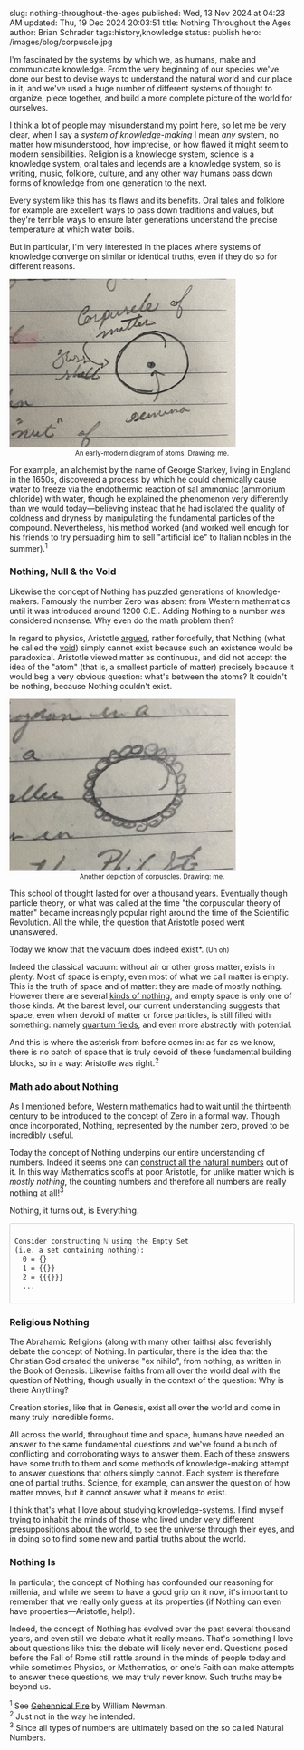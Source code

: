 slug: nothing-throughout-the-ages
published: Wed, 13 Nov 2024 at 04:23 AM
updated: Thu, 19 Dec 2024 20:03:51 
title: Nothing Throughout the Ages
author: Brian Schrader
tags:history,knowledge
status: publish
hero: /images/blog/corpuscle.jpg

I'm fascinated by the systems by which we, as humans, make and communicate knowledge. From the very beginning of our species we've done our best to devise ways to understand the natural world and our place in it, and we've used a huge number of different systems of thought to organize, piece together, and build a more complete picture of the world for ourselves.

I think a lot of people may misunderstand my point here, so let me be very clear, when I say a *system of knowledge-making* I mean *any* system, no matter how misunderstood, how imprecise, or how flawed it might seem to modern sensibilities. Religion is a knowledge system, science is a knowledge system, oral tales and legends are a knowledge system, so is writing, music, folklore, culture, and any other way humans pass down forms of knowledge from one generation to the next.

Every system like this has its flaws and its benefits. Oral tales and folklore for example are excellent ways to pass down traditions and values, but they're terrible ways to ensure later generations understand the precise temperature at which water boils.

But in particular, I'm very interested in the places where systems of knowledge converge on similar or identical truths, even if they do so for different reasons.

<div class="image-container-center">
    <img src="/images/blog/corpuscle.jpg" style="width: 400px;" class="image-center">
    <small><center>An early-modern diagram of atoms. Drawing: me.</center></small>
</div>

For example, an alchemist by the name of George Starkey, living in England in the 1650s, discovered a process by which he could chemically cause water to freeze via the endothermic reaction of sal ammoniac (ammonium chloride) with water, though he explained the phenomenon very differently than we would today&mdash;believing instead that he had isolated the quality of coldness and dryness by manipulating the fundamental particles of the compound. Nevertheless, his method worked (and worked well enough for his friends to try persuading him to sell "artificial ice" to Italian nobles in the summer).<sup>1</sup>


### Nothing, Null &amp; the Void

Likewise the concept of Nothing has puzzled generations of knowledge-makers. Famously the number Zero was absent from Western mathematics until it was introduced around 1200 C.E.. Adding Nothing to a number was considered nonsense. Why even do the math problem then?

In regard to physics, Aristotle [argued][aristotle], rather forcefully, that Nothing (what he called the [void][void]) simply cannot exist because such an existence would be paradoxical. Aristotle viewed matter as continuous, and did not accept the idea of the "atom" (that is, a smallest particle of matter) precisely because it would beg a very obvious question: what's between the atoms? It couldn't be nothing, because Nothing couldn't exist.

<div class="image-container-center">
    <img src="/images/blog/n-corpuscle.jpg" style="width: 400px;" class="image-center">
    <small><center>Another depiction of corpuscles. Drawing: me.</center></small>
</div>

This school of thought lasted for over a thousand years. Eventually though particle theory, or what was called at the time "the corpuscular theory of matter" became increasingly popular right around the time of the Scientific Revolution. All the while, the question that Aristotle posed went unanswered.

Today we know that the vacuum does indeed exist*. <small>(Uh oh)</small>

Indeed the classical vacuum: without air or other gross matter, exists in plenty. Most of space is empty, even most of what we call matter is empty. This is the truth of space and of matter: they are made of mostly nothing. However there are several [kinds of nothing][sabine], and empty space is only one of those kinds. At the barest level, our current understanding suggests that space, even when devoid of matter or force particles, is still filled with something: namely [quantum fields][spacetime], and even more abstractly with potential.

And this is where the asterisk from before comes in: as far as we know, there is no patch of space that is truly devoid of these fundamental building blocks, so in a way: Aristotle was right.<sup>2</sup>


### Math ado about Nothing

As I mentioned before, Western mathematics had to wait until the thirteenth century to be introduced to the concept of Zero in a formal way. Though once incorporated, Nothing, represented by the number zero, proved to be incredibly useful.

Today the concept of Nothing underpins our entire understanding of numbers. Indeed it seems one can [construct all the natural numbers][infin] out of it. In this way Mathematics scoffs at poor Aristotle, for unlike matter which is *mostly nothing*, the counting numbers and therefore all numbers are really nothing at all!<sup>3</sup>

Nothing, it turns out, is Everything.

<div style="border:1px solid #ccc; border-radius: 3px; padding: 0.5rem;">
<pre><code>Consider constructing ℕ using the Empty Set
(i.e. a set containing nothing):
  0 = {}
  1 = {{}}
  2 = {{{}}}
  ...
</code></pre></div>


### Religious Nothing

The Abrahamic Religions (along with many other faiths) also feverishly debate the concept of Nothing. In particular, there is the idea that the Christian God created the universe "ex nihilo", from nothing, as written in the Book of Genesis. Likewise faiths from all over the world deal with the question of Nothing, though usually in the context of the question: Why is there Anything?

Creation stories, like that in Genesis, exist all over the world and come in many truly incredible forms.

All across the world, throughout time and space, humans have needed an answer to the same fundamental questions and we've found a bunch of conflicting and corroborating ways to answer them. Each of these answers have some truth to them and some methods of knowledge-making attempt to answer questions that others simply cannot. Each system is therefore one of partial truths. Science, for example, can answer the question of how matter moves, but it cannot answer what it means to exist.

I think that's what I love about studying knowledge-systems. I find myself trying to inhabit the minds of those who lived under very different presuppositions about the world, to see the universe through their eyes, and in doing so to find some new and partial truths about the world.


### Nothing Is

In particular, the concept of Nothing has confounded our reasoning for millenia, and while we seem to have a good grip on it now, it's important to remember that we really only guess at its properties (if Nothing can even have properties&mdash;Aristotle, help!).

Indeed, the concept of Nothing has evolved over the past several thousand years, and even still we debate what it really means. That's something I love about questions like this: the debate will likely never end. Questions posed before the Fall of Rome still rattle around in the minds of people today and while sometimes Physics, or Mathematics, or one's Faith can make attempts to answer these questions, we may truly never know. Such truths may be beyond us.


[sabine]: https://www.youtube.com/watch?v=PhfqdBk8qxk
[aristotle]: http://classics.mit.edu/Aristotle/physics.5.v.html
[spacetime]: https://www.youtube.com/watch?v=ATcrrzJFtBY
[infin]: https://www.youtube.com/watch?v=S4zfmcTC5bM
[void]: https://en.wikipedia.org/wiki/Horror_vacui_(physics)

<div class="footnote">
<sup>1</sup> See <a href="https://bookshop.org/p/books/gehennical-fire-the-lives-of-george-starkey-an-american-alchemist-in-the-scientific-revolution-william-r-newman/6709407?ean=9780226577142">Gehennical Fire</a> by William Newman.<br />
<sup>2</sup> Just not in the way he intended.<br />
<sup>3</sup> Since all types of numbers are ultimately based on the so called Natural Numbers.
</div>
